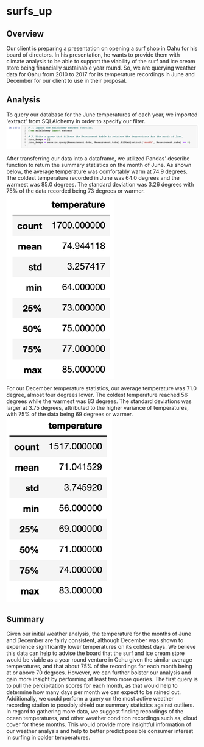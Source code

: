 # surfs_up

## Overview
Our client is preparing a presentation on opening a surf shop in Oahu for his board of directors. In his presentation, he wants to provide them with climate analysis to be able to support the viability of the surf and ice cream store being financially sustainable year round. So, we are querying weather data for Oahu from 2010 to 2017 for its temperature recordings in June and December for our client to use in their proposal.

## Analysis
To query our database for the June temperatures of each year, we imported 'extract' from SQLAlchemy in order to specify our filter.
![June_Query_Extract.png](Resources/June_Query_Extract.png)

After transferring our data into a dataframe, we utilized Pandas' describe function to return the summary statistics on the month of June. As shown below, the average temperature was comfortably warm at 74.9 degrees. The coldest temperature recorded in June was 64.0 degrees and the warmest was 85.0 degrees. The standard deviation was 3.26 degrees with 75% of the data recorded being 73 degrees or warmer.
![June_Temp_Stats.png](Resources/June_Temp_Stats.png)


For our December temperature statistics, our average temperature was 71.0 degree, almost four degrees lower. The coldest temperature reached 56 degrees while the warmest was 83 degrees. The standard deviations was larger at 3.75 degrees, attributed to the higher variance of temperatures, with 75% of the data being 69 degrees or warmer.
![Dec_Temp_Stats.png](Resources/Dec_Temp_Stats.png)

## Summary
Given our initial weather analysis, the temperature for the months of June and December are fairly consistent, although December was shown to experience significantly lower temperatures on its coldest days. We believe this data can help to advise the board that the surf and ice cream store would be viable as a year round venture in Oahu given the similar average temperatures, and that about 75% of the recordings for each month being at or above 70 degrees. However, we can further bolster our analysis and gain more insight by performing at least two more queries. The first query is to pull the percipitation scores for each month, as that would help to determine how many days per month we can expect to be rained out. Additionally, we could perform a query on the most active weather recording station to possibly shield our summary statistics against outliers. In regard to gathering more data, we suggest finding recordings of the ocean temperatures, and other weather condition recordings such as, cloud cover for these months. This would provide more insightful information of our weather analysis and help to better predict possible consumer interest in surfing in colder temperatures.
